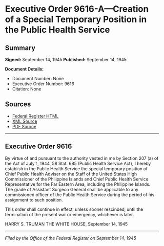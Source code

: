 # Executive Order 9616-A—Creation of a Special Temporary Position in the Public Health Service

## Summary

**Signed:** September 14, 1945
**Published:** September 14, 1945

**Document Details:**
- Document Number: None
- Executive Order Number: 9616
- Citation: None

## Sources
- [Federal Register HTML](https://www.presidency.ucsb.edu/documents/executive-order-9616-creation-special-temporary-position-the-public-health-service)
- [XML Source](None)
- [PDF Source](None)

---

## Executive Order 9616

By virtue of and pursuant to the authority vested in me by Section 207 (a) of the Act of July 1, 1944, 58 Stat. 685 (Public Health Service Act), I hereby establish in the Public Health Service the special temporary position of Chief Public Health Adviser on the Staff of the United States High Commissioner of the Philippine Islands and Chief Public Health Service Representative for the Far Eastern Area, including the Philippine Islands. The grade of Assistant Surgeon General shall be applicable to any commissioned officer of the Public Health Service during the period of his assignment to such position.

This order shall continue in effect, unless sooner rescinded, until the termination of the present war or emergency, whichever is later.

HARRY S. TRUMAN
THE WHITE HOUSE,
September 14, 1945

---

*Filed by the Office of the Federal Register on September 14, 1945*

